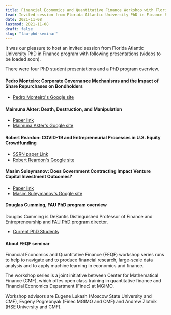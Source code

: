 ```yaml
---
title: Financial Economics and Quantitative Finance Workshop with Florida Atlantic University
lead: Invited session from Florida Atlantic University PhD in Finance Program
date: 2021-11-08
lastmod: 2021-11-08
draft: false
slug: "fau-phd-seminar"
---
```


It was our pleasure to host an invited session from Florida Atlantic University PhD in Finance program with following presentations (videos to be loaded soon).

There were four PhD student presentations and a PhD program overview.

#### Pedro Monteiro: Corporate Governance Mechanisms and the Impact of Share Repurchases on Bondholders
 
- [Pedro Monteiro's Google site](https://sites.google.com/view/pedromonteiro)

#### Maimuna Akter: Death, Destruction, and Manipulation

- [Paper link](https://drive.google.com/file/d/1HVM8-0Ez_OPYpJU8uAj2NHfYE7i7mKx7/view?usp=sharing)
- [Maimuna Akter's Google site](https://sites.google.com/fau.edu/maimunaakter)

#### Robert Reardon: COVID-19 and Entrepreneurial Processes in U.S. Equity Crowdfunding

- [SSRN paper Link](https://papers.ssrn.com/sol3/papers.cfm?abstract_id=3934088)
- [Robert Reardon's Google site](https://sites.google.com/view/robertsreardon)

#### Masim Suleymanov: Does Government Contracting Impact Venture Capital Investment Outcomes?

- [Paper link](https://drive.google.com/file/d/1_BKQ4w4CRnF9j8eFMkV071re-7NBbmUW/view)
- [Masim Suleymanov's Google site](https://sites.google.com/view/masimsuleymanov)

#### Douglas Cumming, FAU PhD program overview

Douglas Cumming is DeSantis Distinguished Professor of Finance and Entrepreneurship and
[FAU PhD program director](https://business.fau.edu/masters-phd/phd-program/traditional-phd/concentrations/finance/).

- [Current PhD Students](https://business.fau.edu/masters-phd/phd-program/traditional-phd/concentrations/finance/current-phd-students/)

#### About FEQF seminar

Financial Economics and Quantitative Finance (FEQF) workshop series runs to help to navigate and to produce financial research, large-scale data analysis and to apply machine learning in economics and finance. 

The workshop series is a joint initiative between Center for Mathematical Finance (CMF), which offes open class training in quantitative finance and Financial Economics Department (Finec) at MGIMO.

Workshop advisors are Eugene Lukash (Moscow State University and CMF),
Evgeny Pogrebnyak (Finec MGIMO and CMF) and Andrew Zlotnik (HSE University and CMF).
